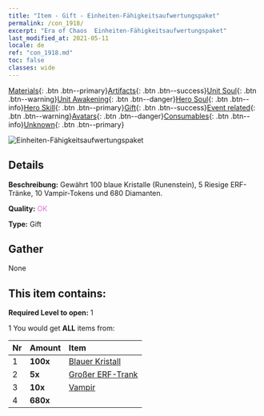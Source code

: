 ```yaml
---
title: "Item - Gift - Einheiten-Fähigkeitsaufwertungspaket"
permalink: /con_1918/
excerpt: "Era of Chaos  Einheiten-Fähigkeitsaufwertungspaket"
last_modified_at: 2021-05-11
locale: de
ref: "con_1918.md"
toc: false
classes: wide
---
```

 [Materials](/ItemsDE/){: .btn .btn--primary}[Artifacts](/ItemsDE/Artifacts/){: .btn .btn--success}[Unit Soul](/ItemsDE/UnitSoul/){: .btn .btn--warning}[Unit Awakening](/ItemsDE/UnitAwakening/){: .btn .btn--danger}[Hero Soul](/ItemsDE/HeroSoul/){: .btn .btn--info}[Hero Skill](/ItemsDE/HeroSkill/){: .btn .btn--primary}[Gift](/ItemsDE/Gift/){: .btn .btn--success}[Event related](/ItemsDE/Events/){: .btn .btn--warning}[Avatars](/ItemsDE/Avatars/){: .btn .btn--danger}[Consumables](/ItemsDE/Consumables/){: .btn .btn--info}[Unknown](/ItemsDE/Unknown/){: .btn .btn--primary}

 ![Einheiten-Fähigkeitsaufwertungspaket](/images/t/i_907541.png)

## Details
 **Beschreibung:** Gewährt 100 blaue Kristalle (Runenstein), 5 Riesige ERF-Tränke, 10 Vampir-Tokens und 680 Diamanten.

 **Quality:** <span style="color: #DA70D6">OK</span>

 **Type:** Gift

## Gather

  None

## This item contains:

 **Required Level to open:** 1

 1 You would get **ALL** items  from:

  | Nr | Amount |     Item    |
  |:---|:-------|:------------|
  | 1 |  **100x** | [Blauer Kristall](/ItemsDE/con_716/) |  | 
  | 2 |  **5x** | [Großer ERF-Trank](/ItemsDE/con_702/) |  | 
  | 3 |  **10x** | [Vampir](/ItemsDE/unt_211/) |  | 
  | 4 |  **680x** | <i class="fas fa-gem"/> |  | 
